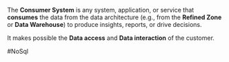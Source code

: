The **Consumer System** is any system, application, or service that **consumes** the data from the data architecture (e.g., from the **Refined Zone** or **Data Warehouse**) to produce insights, reports, or drive decisions.

It makes possible the **Data access** and **Data interaction** of the customer.

#NoSql